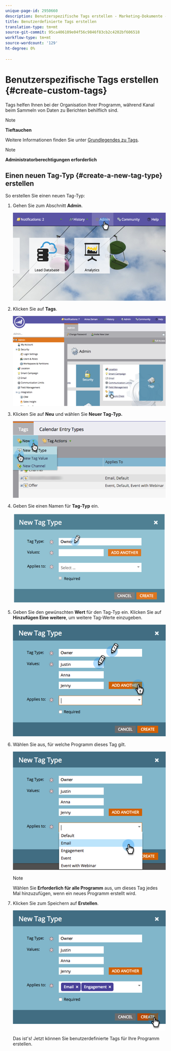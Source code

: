 ```yaml
---
unique-page-id: 2950660
description: Benutzerspezifische Tags erstellen - Marketing-Dokumente - Produktdokumentation
title: Benutzerdefinierte Tags erstellen
translation-type: tm+mt
source-git-commit: 95ca406109e04f56c9846f83cb2c4202bf606518
workflow-type: tm+mt
source-wordcount: '129'
ht-degree: 0%

---
```



# Benutzerspezifische Tags erstellen {#create-custom-tags}

Tags helfen Ihnen bei der Organisation Ihrer Programm, während Kanal beim Sammeln von Daten zu Berichten behilflich sind.

>[!NOTE]
>
>**Tieftauchen**
>
>Weitere Informationen finden Sie unter [Grundlegendes zu Tags](../../../product-docs/core-marketo-concepts/programs/working-with-programs/understanding-tags.md).

>[!NOTE]
>
>**Administratorberechtigungen erforderlich**

## Einen neuen Tag-Typ {#create-a-new-tag-type} erstellen

So erstellen Sie einen neuen Tag-Typ:

1. Gehen Sie zum Abschnitt **Admin**.

   ![](assets/image2015-4-23-14-3a37-3a48.png)

1. Klicken Sie auf **Tags**.

   ![](assets/image2015-4-23-14-3a41-3a18.png)

1. Klicken Sie auf **Neu** und wählen Sie **Neuer Tag-Typ.**

   ![](assets/image2015-4-23-14-3a42-3a45.png)

1. Geben Sie einen Namen für **Tag-Typ** ein.

   ![](assets/image2015-4-23-14-3a48-3a58.png)

1. Geben Sie den gewünschten **Wert** für den Tag-Typ ein. Klicken Sie auf **Hinzufügen Eine weitere**, um weitere Tag-Werte einzugeben.

   ![](assets/image2015-4-22-11-3a30-3a30.png)

1. Wählen Sie aus, für welche Programm dieses Tag gilt.

   ![](assets/image2015-4-22-11-3a39-3a7.png)

   >[!NOTE]
   >
   >Wählen Sie **Erforderlich für alle Programm** aus, um dieses Tag jedes Mal hinzuzufügen, wenn ein neues Programm erstellt wird.

1. Klicken Sie zum Speichern auf **Erstellen**.

   ![](assets/image2015-4-22-11-3a38-3a34.png)

   Das ist&#39;s! Jetzt können Sie benutzerdefinierte Tags für Ihre Programm erstellen.
